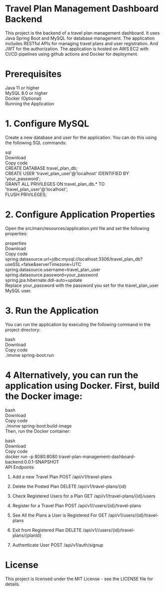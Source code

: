 # Travel Plan Management Dashboard Backend
This project is the backend of a travel plan management dashboard. It uses Java Spring Boot and MySQL for database management. The application includes RESTful APIs for managing travel plans and user registration. And JWT for the authorization. The application is hosted on AWS EC2 with CI/CD pipelines using github actions and Docker for deployment.

# Prerequisites
Java 11 or higher \
MySQL 8.0 or higher \
Docker (Optional) \
Running the Application 
# 1. Configure MySQL
Create a new database and user for the application. You can do this using the following SQL commands:

sql \
Download \
Copy code \
CREATE DATABASE travel_plan_db; \
CREATE USER 'travel_plan_user'@'localhost' IDENTIFIED BY 'your_password'; \
GRANT ALL PRIVILEGES ON travel_plan_db.* TO 'travel_plan_user'@'localhost'; \
FLUSH PRIVILEGES; 
# 2. Configure Application Properties
Open the src/main/resources/application.yml file and set the following properties:

properties \
Download \
Copy code \
spring.datasource.url=jdbc:mysql://localhost:3306/travel_plan_db?useSSL=false&serverTimezone=UTC \
spring.datasource.username=travel_plan_user \
spring.datasource.password=your_password \
spring.jpa.hibernate.ddl-auto=update \
Replace your_password with the password you set for the travel_plan_user MySQL user. 

# 3. Run the Application
You can run the application by executing the following command in the project directory:

bash \
Download \
Copy code \
./mvnw spring-boot:run 
# 4 Alternatively, you can run the application using Docker. First, build the Docker image:

bash \
Download \
Copy code \
./mvnw spring-boot:build-image \
Then, run the Docker container:

bash \
Download \
Copy code \
docker run -p 8080:8080 travel-plan-management-dashboard-backend:0.0.1-SNAPSHOT \
API Endpoints
1. Add a new Travel Plan
POST /api/v1/travel-plans

2. Delete the Posted Plan
DELETE /api/v1/travel-plans/{id}

3. Check Registered Users for a Plan
GET /api/v1/travel-plans/{id}/users

4. Register for a Travel Plan
POST /api/v1//users/{id}/travel-plans

5. See All the Plans a User is Registered For
GET /api/v1/users/{id}/travel-plans

6. Exit from Registered Plan
DELETE /api/v1//users/{id}/travel-plans/{planId}

7. Authenticate User
POST /api/v1/auth/signup

 # License
This project is licensed under the MIT License - see the LICENSE file for details.
